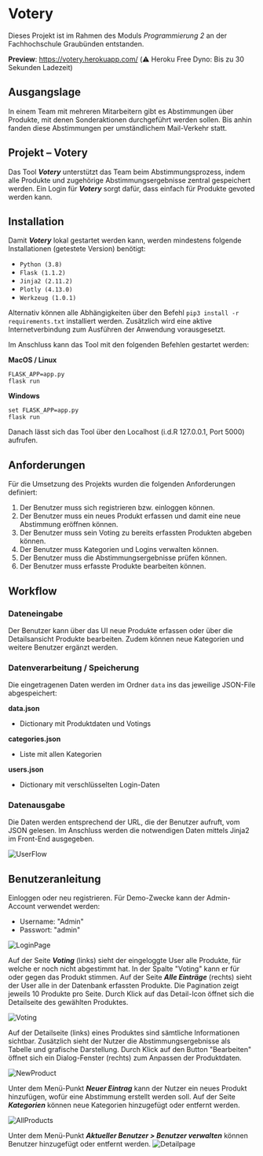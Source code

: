 
# Votery  
Dieses Projekt ist im Rahmen des Moduls *Programmierung 2* an der Fachhochschule Graubünden entstanden.   

**Preview**: https://votery.herokuapp.com/ (:warning: Heroku Free Dyno: Bis zu 30 Sekunden Ladezeit)


## Ausgangslage  
In einem Team mit mehreren Mitarbeitern gibt es Abstimmungen über Produkte, mit denen Sonderaktionen durchgeführt werden sollen. Bis anhin fanden diese Abstimmungen per umständlichem Mail-Verkehr statt.   
  
## Projekt – Votery  
Das Tool ***Votery*** unterstützt das Team beim Abstimmungsprozess, indem alle Produkte und zugehörige Abstimmungsergebnisse zentral gespeichert werden. Ein Login für ***Votery*** sorgt dafür, dass einfach für Produkte gevoted werden kann.   
  
## Installation  
Damit ***Votery*** lokal gestartet werden kann, werden mindestens folgende Installationen (getestete Version) benötigt:   
 - `Python (3.8)`  
 - `Flask (1.1.2)`  
 - `Jinja2 (2.11.2)`  
 - `Plotly (4.13.0)`
 - `Werkzeug (1.0.1)`    
 
Alternativ können alle Abhängigkeiten über den Befehl `pip3 install -r requirements.txt` installiert werden.
Zusätzlich wird eine aktive Internetverbindung zum Ausführen der Anwendung vorausgesetzt. 
  
Im Anschluss kann das Tool mit den folgenden Befehlen gestartet werden:   

**MacOS / Linux**  
```  
FLASK_APP=app.py  
flask run  
```

**Windows**  
```  
set FLASK_APP=app.py  
flask run  
```

Danach lässt sich das Tool über den Localhost (i.d.R 127.0.0.1, Port 5000) aufrufen.
  
## Anforderungen  
Für die Umsetzung des Projekts wurden die folgenden Anforderungen definiert:   
  
1. Der Benutzer muss sich registrieren bzw. einloggen können.   
2. Der Benutzer muss ein neues Produkt erfassen und damit eine neue Abstimmung eröffnen können.   
3. Der Benutzer muss sein Voting zu bereits erfassten Produkten abgeben können.   
4. Der Benutzer muss Kategorien und Logins verwalten können.   
5. Der Benutzer muss die Abstimmungsergebnisse prüfen können.   
6. Der Benutzer muss erfasste Produkte bearbeiten können.   
  
## Workflow  
  
### Dateneingabe  
Der Benutzer kann über das UI neue Produkte erfassen oder über die Detailsansicht Produkte bearbeiten. Zudem können neue Kategorien und weitere Benutzer ergänzt werden. 

### Datenverarbeitung / Speicherung
Die eingetragenen Daten werden im Ordner `data` ins das jeweilige JSON-File abgespeichert:

**data.json**
 - Dictionary mit Produktdaten und Votings

**categories.json**
 - Liste mit allen Kategorien

**users.json**
 - Dictionary mit verschlüsselten Login-Daten

### Datenausgabe
Die Daten werden entsprechend der URL, die der Benutzer aufruft, vom JSON gelesen. Im Anschluss werden die notwendigen Daten mittels Jinja2 im Front-End ausgegeben. 

![UserFlow](docs/UserDataFlow.png)

## Benutzeranleitung

Einloggen oder neu registrieren. Für Demo-Zwecke kann der Admin-Account verwendet werden:   
- Username: "Admin"  
- Passwort: "admin"  
  
  
![LoginPage](docs/01_login.png)  
  
Auf der Seite ***Voting*** (links) sieht der eingeloggte User alle Produkte, für welche er noch nicht abgestimmt hat. In der Spalte "Voting" kann er für oder gegen das Produkt stimmen. 
Auf der Seite ***Alle Einträge*** (rechts) sieht der User alle in der Datenbank erfassten Produkte. Die Pagination zeigt jeweils 10 Produkte pro Seite. Durch Klick auf das Detail-Icon öffnet sich die Detailseite des gewählten Produktes. 

  
![Voting](docs/02_voting_all.png)  

Auf der Detailseite (links) eines Produktes sind sämtliche Informationen sichtbar. Zusätzlich sieht der Nutzer die Abstimmungsergebnisse als Tabelle und grafische Darstellung.
Durch Klick auf den Button "Bearbeiten" öffnet sich ein Dialog-Fenster (rechts) zum Anpassen der Produktdaten.

![NewProduct](docs/03_details_edit.png)  

Unter dem Menü-Punkt ***Neuer Eintrag*** kann der Nutzer ein neues Produkt hinzufügen, wofür eine Abstimmung erstellt werden soll.
Auf der Seite ***Kategorien*** können neue Kategorien hinzugefügt oder entfernt werden.  
  
![AllProducts](docs/04_new_cat.png)  

Unter dem Menü-Punkt ***Aktueller Benutzer > Benutzer verwalten*** können Benutzer hinzugefügt oder entfernt werden. 
![Detailpage](docs/05_users.png)

